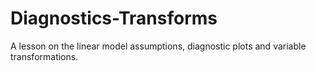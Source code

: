 # Diagnostics-Transforms
A lesson on the linear model assumptions, diagnostic plots and variable transformations.
